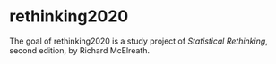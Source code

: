 # rethinking2020

<!-- badges: start -->

<!-- badges: end -->

The goal of rethinking2020 is a study project of *Statistical Rethinking*, second edition, by Richard McElreath.

